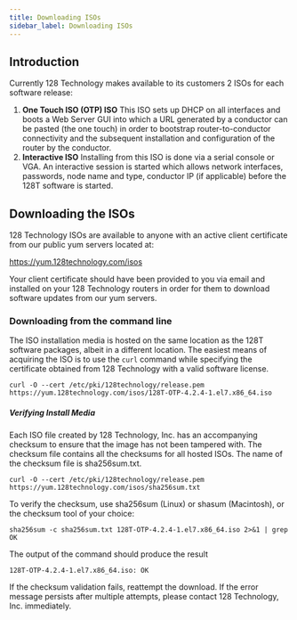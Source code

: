 ```yaml
---
title: Downloading ISOs
sidebar_label: Downloading ISOs
---
```


## Introduction

Currently 128 Technology makes available to its customers 2 ISOs for each software release:

1. **One Touch ISO (OTP) ISO**
   This ISO sets up DHCP on all interfaces and boots a Web Server GUI into which a URL generated by a conductor can be pasted (the one touch) in order to bootstrap router-to-conductor connectivity and the subsequent installation and configuration of the router by the conductor.
2. **Interactive ISO**
   Installing from this ISO is done via a serial console or VGA. An interactive session is started which allows network interfaces, passwords, node name and type, conductor IP (if applicable) before the 128T software is started.

## Downloading the ISOs

128 Technology ISOs are available to anyone with an active client certificate from our public yum servers located at:

https://yum.128technology.com/isos

Your client certificate should have been provided to you via email and installed on your 128 Technology routers in order for them to download software updates from our yum servers.

### Downloading from the command line

The ISO installation media is hosted on the same location as the 128T software packages, albeit in a different location.  The easiest means of acquiring the ISO is to use the `curl` command while specifying the certificate obtained from 128 Technology with a valid software license.

```
curl -O --cert /etc/pki/128technology/release.pem https://yum.128technology.com/isos/128T-OTP-4.2.4-1.el7.x86_64.iso
```

##### Verifying Install Media

Each ISO file created by 128 Technology, Inc. has an accompanying checksum to ensure that the image has not been tampered with. The checksum file contains all the checksums for all hosted ISOs. The name of the checksum file is sha256sum.txt.

```
curl -O --cert /etc/pki/128technology/release.pem https://yum.128technology.com/isos/sha256sum.txt
```

To verify the checksum, use sha256sum (Linux) or shasum (Macintosh), or the checksum tool of your choice:

```
sha256sum -c sha256sum.txt 128T-OTP-4.2.4-1.el7.x86_64.iso 2>&1 | grep OK
```

The output of the command should produce the result

```
128T-OTP-4.2.4-1.el7.x86_64.iso: OK
```

If the checksum validation fails, reattempt the download. If the error message persists after multiple attempts, please contact 128 Technology, Inc. immediately.